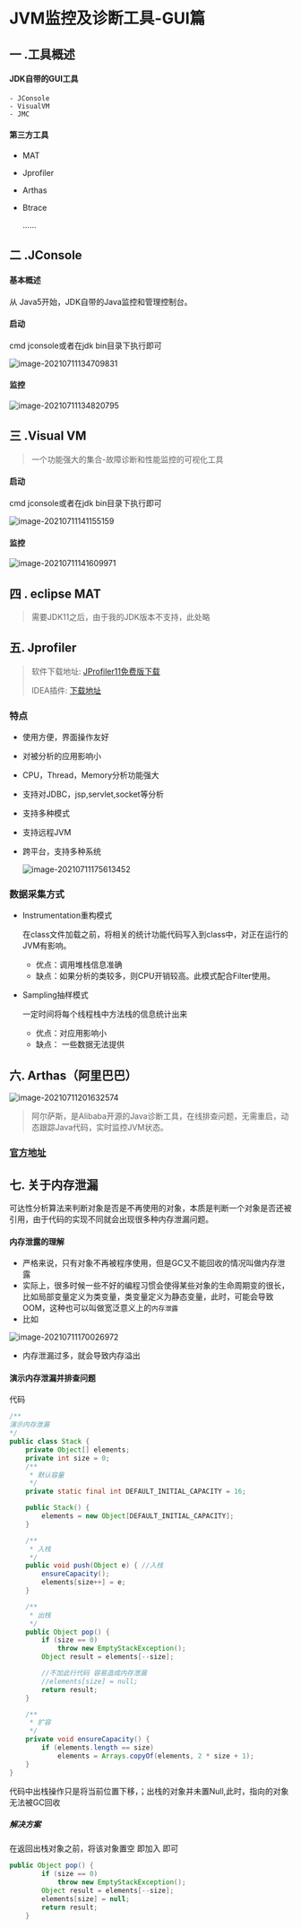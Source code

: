 # JVM监控及诊断工具-GUI篇

## 一 .工具概述

#### JDK自带的GUI工具

	- JConsole
	- VisualVM
	- JMC

#### 第三方工具

- MAT

- Jprofiler

- Arthas

- Btrace

  ......

## 二 .JConsole

#### 基本概述

从 Java5开始，JDK自带的Java监控和管理控制台。

#### 启动

cmd jconsole或者在jdk bin目录下执行即可

![image-20210711134709831](https://raw.githubusercontent.com/shaoxiongdu/images/main/images/image-20210711134709831.png)

#### 监控

![image-20210711134820795](https://raw.githubusercontent.com/shaoxiongdu/images/main/images/image-20210711134820795.png)

## 三 .Visual VM

> 一个功能强大的集合-故障诊断和性能监控的可视化工具

#### 启动

cmd jconsole或者在jdk bin目录下执行即可

![image-20210711141155159](https://raw.githubusercontent.com/shaoxiongdu/images/main/images/image-20210711141155159.png)

#### 监控

![image-20210711141609971](https://raw.githubusercontent.com/shaoxiongdu/images/main/images/image-20210711141609971.png)

## 四 . eclipse MAT

> 需要JDK11之后，由于我的JDK版本不支持，此处略

## 五. Jprofiler

> 软件下载地址: [JProfiler11免费版下载](https://www.jb51.net/softs/608640.html#downintro2)
>
> IDEA插件: [下载地址](https://plugins.jetbrains.com/files/253/122553/idea-jprofiler.zip?updateId=122553&pluginId=253&family=INTELLIJ)

### 特点

- 使用方便，界面操作友好

- 对被分析的应用影响小

- CPU，Thread，Memory分析功能强大

- 支持对JDBC，jsp,servlet,socket等分析

- 支持多种模式

- 支持远程JVM

- 跨平台，支持多种系统

  ![image-20210711175613452](https://raw.githubusercontent.com/shaoxiongdu/images/main/images/image-20210711175613452.png)

### 数据采集方式

- Instrumentation重构模式

  在class文件加载之前，将相关的统计功能代码写入到class中，对正在运行的JVM有影响。

  - 优点：调用堆栈信息准确
  - 缺点：如果分析的类较多，则CPU开销较高。此模式配合Filter使用。

- Sampling抽样模式

  一定时间将每个线程栈中方法栈的信息统计出来

  - 优点：对应用影响小
  - 缺点： 一些数据无法提供

## 六. Arthas（阿里巴巴）

![image-20210711201632574](https://raw.githubusercontent.com/shaoxiongdu/images/main/images/image-20210711201632574.png)

>  阿尔萨斯，是Alibaba开源的Java诊断工具，在线排查问题，无需重启，动态跟踪Java代码，实时监控JVM状态。

### [官方地址](https://arthas.aliyun.com/zh-cn/)

## 七. 关于内存泄漏

可达性分析算法来判断对象是否是不再使用的对象，本质是判断一个对象是否还被引用，由于代码的实现不同就会出现很多种内存泄漏问题。

#### 内存泄露的理解

- 严格来说，只有对象不再被程序使用，但是GC又不能回收的情况叫做内存泄露
- 实际上，很多时候一些不好的编程习惯会使得某些对象的生命周期变的很长，比如局部变量定义为类变量，类变量定义为静态变量，此时，可能会导致OOM，这种也可以叫做宽泛意义上的`内存泄露`
- 比如

![image-20210711170026972](https://raw.githubusercontent.com/shaoxiongdu/images/main/images/image-20210711170026972.png)

- 内存泄漏过多，就会导致内存溢出



#### 演示内存泄漏并排查问题

代码

```java
/**
演示内存泄漏
*/
public class Stack {
    private Object[] elements;
    private int size = 0;
    /**
     * 默认容量
     */
    private static final int DEFAULT_INITIAL_CAPACITY = 16;

    public Stack() {
        elements = new Object[DEFAULT_INITIAL_CAPACITY];
    }

    /**
     * 入栈
     */
    public void push(Object e) { //入栈
        ensureCapacity();
        elements[size++] = e;
    }

    /**
     * 出栈
     */
    public Object pop() {
        if (size == 0)
            throw new EmptyStackException();
        Object result = elements[--size];

        //不加此行代码 容易造成内存泄漏
        //elements[size] = null;
        return result;
    }

    /**
     * 扩容
     */
    private void ensureCapacity() {
        if (elements.length == size)
            elements = Arrays.copyOf(elements, 2 * size + 1);
    }
}
```

代码中出栈操作只是将当前位置下移，；出栈的对象并未置Null,此时，指向的对象无法被GC回收

##### 解决方案

在返回出栈对象之前，将该对象置空 即加入 即可

```java
public Object pop() {
        if (size == 0)
            throw new EmptyStackException();
        Object result = elements[--size];
        elements[size] = null;
        return result;
    }
```

